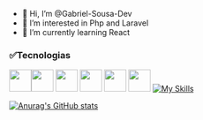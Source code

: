 - 👋 Hi, I’m @Gabriel-Sousa-Dev
- 👀 I’m interested in Php and Laravel
- 🌱 I’m currently learning React
<!---
Gabriel-Sousa-Dev/Gabriel-Sousa-Dev is a ✨ special ✨ repository because its `README.md` (this file) appears on your GitHub profile.
You can click the Preview link to take a look at your changes.
--->

### ✅️Tecnologias 
<img src="https://cdn.jsdelivr.net/gh/devicons/devicon@latest/icons/html5/html5-original.svg" height="40" width="40" /><img src="https://cdn.jsdelivr.net/gh/devicons/devicon@latest/icons/css3/css3-original.svg" height="40" width="40" />
<img src="https://cdn.jsdelivr.net/gh/devicons/devicon@latest/icons/javascript/javascript-original.svg" height="40" width="40"/>
<img src="https://cdn.jsdelivr.net/gh/devicons/devicon@latest/icons/react/react-original.svg" height="40" width="40">
<img src="https://cdn.jsdelivr.net/gh/devicons/devicon@latest/icons/npm/npm-original-wordmark.svg" height="40" width="40" />
<img src="https://cdn.jsdelivr.net/gh/devicons/devicon@latest/icons/mysql/mysql-original-wordmark.svg" height="40" width="40" />
[![My Skills](https://skillicons.dev/icons?i=js,html,css,react,bootstrap,github,npm,mysql)](https://skillicons.dev)
          


[![Anurag's GitHub stats](https://github-readme-stats.vercel.app/api?username=Gabriel-Sousa-Dev&theme=tokyonight)](https://github.com/anuraghazra/github-readme-stats)
